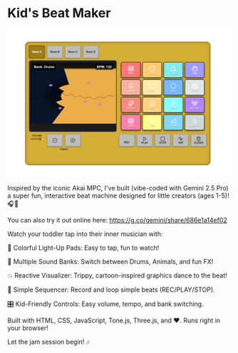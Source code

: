 # Kid's Beat Maker

![Kid's Beat Maker Interface](public/img/kids-beat-maker.png)

Inspired by the iconic Akai MPC, I've built (vibe-coded with Gemini 2.5 Pro) a super fun, interactive beat machine designed for little creators (ages 1-5)! 🎧👶

You can also try it out online here: https://g.co/gemini/share/686e1a14ef02

Watch your toddler tap into their inner musician with:

🌈 Colorful Light-Up Pads: Easy to tap, fun to watch!

🎵 Multiple Sound Banks: Switch between Drums, Animals, and fun FX!

💥 Reactive Visualizer: Trippy, cartoon-inspired graphics dance to the beat!

🔁 Simple Sequencer: Record and loop simple beats (REC/PLAY/STOP).

🎛️ Kid-Friendly Controls: Easy volume, tempo, and bank switching.

Built with HTML, CSS, JavaScript, Tone.js, Three.js, and ❤️. Runs right in your browser!

Let the jam session begin! 🎶